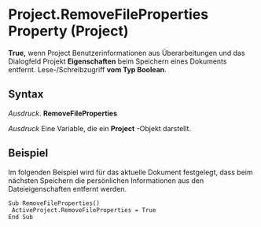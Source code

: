 
# Project.RemoveFileProperties Property (Project)

 **True,** wenn Project Benutzerinformationen aus Überarbeitungen und das Dialogfeld Projekt **Eigenschaften** beim Speichern eines Dokuments entfernt. Lese-/Schreibzugriff **vom Typ Boolean**.


## Syntax

 _Ausdruck_. **RemoveFileProperties**

 _Ausdruck_ Eine Variable, die ein **Project** -Objekt darstellt.


## Beispiel

Im folgenden Beispiel wird für das aktuelle Dokument festgelegt, dass beim nächsten Speichern die persönlichen Informationen aus den Dateieigenschaften entfernt werden.


```
Sub RemoveFileProperties() 
 ActiveProject.RemoveFileProperties = True 
End Sub
```

